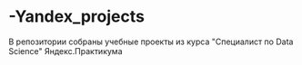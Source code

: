 # -Yandex_projects
В репозитории собраны учебные проекты из курса "Специалист по Data Science" Яндекс.Практикума
